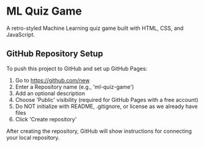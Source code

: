 ﻿# ML Quiz Game

A retro-styled Machine Learning quiz game built with HTML, CSS, and JavaScript.

## GitHub Repository Setup

To push this project to GitHub and set up GitHub Pages:

1. Go to https://github.com/new
2. Enter a Repository name (e.g., 'ml-quiz-game')
3. Add an optional description
4. Choose 'Public' visibility (required for GitHub Pages with a free account)
5. Do NOT initialize with README, .gitignore, or license as we already have files
6. Click 'Create repository'

After creating the repository, GitHub will show instructions for connecting your local repository.